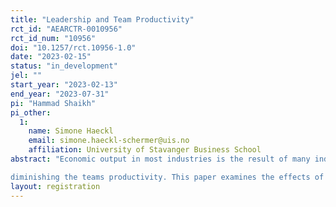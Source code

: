```yaml
---
title: "Leadership and Team Productivity"
rct_id: "AEARCTR-0010956"
rct_id_num: "10956"
doi: "10.1257/rct.10956-1.0"
date: "2023-02-15"
status: "in_development"
jel: ""
start_year: "2023-02-13"
end_year: "2023-07-31"
pi: "Hammad Shaikh"
pi_other:
  1:
    name: Simone Haeckl
    email: simone.haeckl-schermer@uis.no
    affiliation: University of Stavanger Business School
abstract: "Economic output in most industries is the result of many individuals working together in a team. The team environment shares features present in a public good in that the team members are working towards a common goal and are sharing the rewards that result from the finalized output. Such an environment can promote incentives for free-riding, resulting in inefficient allocation of effort across team members,
diminishing the teams productivity. This paper examines the effects of having a leader in increasing the teams’ productivity. To do so, we first gather data on business school students who are randomly assigned into groups and work in high-stakes team projects as a part of their course work. We randomly encourage half of the teams to select a team leader that will be responsible for managing the team project. We then evaluate the effects of having a team leader on various outcomes such as the teams’ project grade and the self-reported quality of team meetings."
layout: registration
---
```


